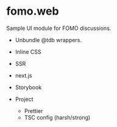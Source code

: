 # fomo.web

Sample UI module for FOMO discussions.

* Unbundle @tdb wrappers.
* Inline CSS
* SSR
* next.js
* Storybook
* Project

  * Prettier
  * TSC config (harsh/strong)
